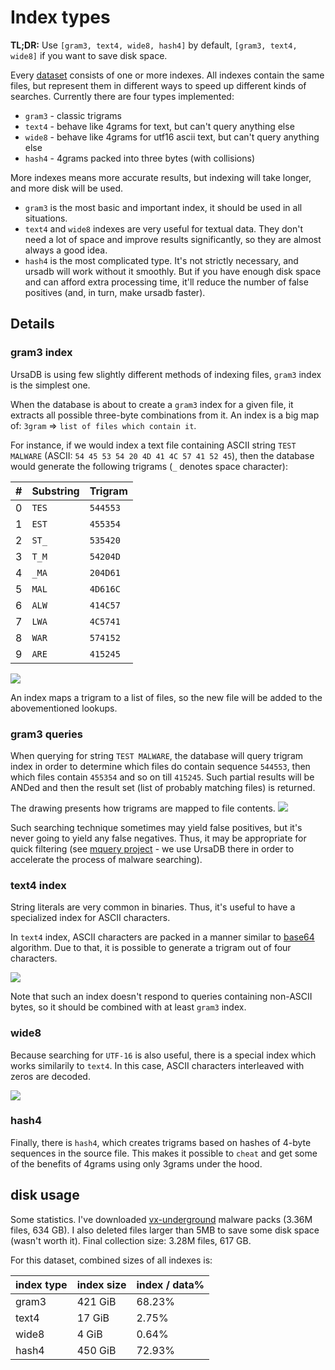 # Index types

**TL;DR:** Use `[gram3, text4, wide8, hash4]` by default,
`[gram3, text4, wide8]` if you want to save disk space.

Every [dataset](./datasets.md) consists of one or more indexes. All indexes
contain the same files, but represent them in different ways to speed up different
kinds of searches. Currently there are four types implemented:

 - `gram3` - classic trigrams
 - `text4` - behave like 4grams for text, but can't query anything else
 - `wide8` - behave like 4grams for utf16 ascii text, but can't query anything else
 - `hash4` - 4grams packed into three bytes (with collisions)

More indexes means more accurate results, but indexing will take longer, and more disk will be used.

 - `gram3` is the most basic and important index, it should be used in all situations.
 - `text4` and `wide8` indexes are very useful for textual data. They don't need
    a lot of space and improve results significantly, so they are almost always a good idea.
 - `hash4` is the most complicated type. It's not strictly necessary, and ursadb will work
    without it smoothly. But if you have enough disk space and can afford extra
    processing time, it'll reduce the number of false positives (and, in turn, make
    ursadb faster).

## Details

### gram3 index

UrsaDB is using few slightly different methods of indexing files, `gram3` index
is the simplest one.

When the database is about to create a `gram3` index for a given file, it extracts all possible three-byte combinations from it. An index is a big map of: `3gram` => `list of files which contain it`.

For instance, if we would index a text file containing ASCII string `TEST MALWARE` (ASCII: `54 45 53 54 20 4D 41 4C 57 41 52 45`), then the database would generate the following trigrams (`_` denotes space character):

| # | Substring | Trigram    |
| - | --------- | ---------- |
| 0 | `TES`     | `544553`   |
| 1 | `EST`     | `455354`   |
| 2 | `ST_`     | `535420`   |
| 3 | `T_M`     | `54204D`   |
| 4 | `_MA`     | `204D61`   |
| 5 | `MAL`     | `4D616C`   |
| 6 | `ALW`     | `414C57`   |
| 7 | `LWA`     | `4C5741`   |
| 8 | `WAR`     | `574152`   |
| 9 | `ARE`     | `415245`   |

![](gram1.png)

An index maps a trigram to a list of files, so the new file will be added to the abovementioned lookups.

### gram3 queries
When querying for string `TEST MALWARE`, the database will query trigram index in order to determine which files do contain sequence `544553`, then which files contain `455354` and so on till `415245`. Such partial results will be ANDed and then the result set (list of probably matching files) is returned.

The drawing presents how trigrams are mapped to file contents.
![](gram2.png)

Such searching technique sometimes may yield false positives, but it's never going to yield any false negatives. Thus, it may be appropriate for quick filtering (see [mquery project](https://github.com/CERT-Polska/mquery) - we use UrsaDB there in order to accelerate the process of malware searching).

### text4 index

String literals are very common in binaries. Thus, it's useful to have a specialized index for ASCII characters.

In `text4` index, ASCII characters are packed in a manner similar to [base64](https://en.wikipedia.org/wiki/Base64) algorithm. Due to that, it is possible to generate a trigram out of four characters.

![](4gram3.png)

Note that such an index doesn't respond to queries containing non-ASCII bytes, so it should be combined with at least `gram3` index.

### wide8

Because searching for `UTF-16` is also useful, there is a special index which works similarily to `text4`. In this case, ASCII characters interleaved with zeros are decoded.

![](4gram5.png)

### hash4

Finally, there is `hash4`, which creates trigrams based on hashes of 4-byte sequences in the source file. This makes it possible to `cheat` and get some of the benefits
of 4grams using only 3grams under the hood.

## disk usage

Some statistics. I've downloaded
[vx-underground](https://vx-underground.org/packs.html) malware packs
(3.36M files, 634 GB). I also deleted files larger than 5MB to save some disk
space (wasn't worth it). Final collection size: 3.28M files, 617 GB.

For this dataset, combined sizes of all indexes is:

| index type | index size | index / data% |
| ---------- | ---------- | ------------- |
| gram3      | 421 GiB    | 68.23%        |
| text4      | 17 GiB     | 2.75%         |
| wide8      | 4 GiB      | 0.64%         |
| hash4      | 450 GiB    | 72.93%        |
